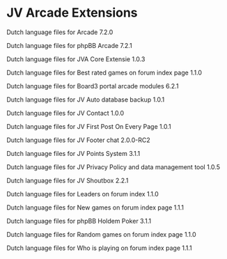 # JV Arcade Extensions

Dutch language files for Arcade 7.2.0

Dutch language files for phpBB Arcade 7.2.1

Dutch language files for JVA Core Extensie 1.0.3

Dutch language files for Best rated games on forum index page 1.1.0

Dutch language files for Board3 portal arcade modules 6.2.1

Dutch language files for JV Auto database backup 1.0.1

Dutch language files for JV Contact 1.0.0

Dutch language files for JV First Post On Every Page 1.0.1

Dutch language files for JV Footer chat 2.0.0-RC2

Dutch language files for JV Points System 3.1.1

Dutch language files for JV Privacy Policy and data management tool 1.0.5

Dutch language files for JV Shoutbox 2.2.1

Dutch language files for Leaders on forum index 1.1.0

Dutch language files for New games on forum index page 1.1.1

Dutch language files for phpBB Holdem Poker 3.1.1

Dutch language files for Random games on forum index page 1.1.0

Dutch language files for Who is playing on forum index page 1.1.1
